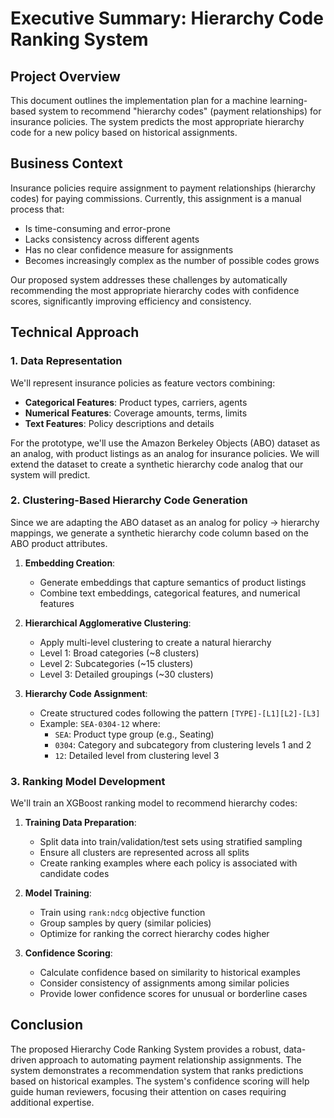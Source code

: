 # Executive Summary: Hierarchy Code Ranking System

## Project Overview

This document outlines the implementation plan for a machine learning-based system to recommend "hierarchy codes" (payment relationships) for insurance policies. The system predicts the most appropriate hierarchy code for a new policy based on historical assignments.

## Business Context

Insurance policies require assignment to payment relationships (hierarchy codes) for paying commissions. Currently, this assignment is a manual process that:

- Is time-consuming and error-prone
- Lacks consistency across different agents
- Has no clear confidence measure for assignments
- Becomes increasingly complex as the number of possible codes grows

Our proposed system addresses these challenges by automatically recommending the most appropriate hierarchy codes with confidence scores, significantly improving efficiency and consistency.

## Technical Approach

### 1. Data Representation

We'll represent insurance policies as feature vectors combining:

- **Categorical Features**: Product types, carriers, agents
- **Numerical Features**: Coverage amounts, terms, limits
- **Text Features**: Policy descriptions and details

For the prototype, we'll use the Amazon Berkeley Objects (ABO) dataset as an analog, with product listings as an analog for insurance policies. We will extend the dataset to create a synthetic hierarchy code analog that our system will predict.

### 2. Clustering-Based Hierarchy Code Generation

Since we are adapting the ABO dataset as an analog for policy -> hierarchy mappings, we generate a synthetic hierarchy code column based on the ABO product attributes.

1. **Embedding Creation**:

   - Generate embeddings that capture semantics of product listings
   - Combine text embeddings, categorical features, and numerical features

2. **Hierarchical Agglomerative Clustering**:

   - Apply multi-level clustering to create a natural hierarchy
   - Level 1: Broad categories (~8 clusters)
   - Level 2: Subcategories (~15 clusters)
   - Level 3: Detailed groupings (~30 clusters)

3. **Hierarchy Code Assignment**:
   - Create structured codes following the pattern `[TYPE]-[L1][L2]-[L3]`
   - Example: `SEA-0304-12` where:
     - `SEA`: Product type group (e.g., Seating)
     - `0304`: Category and subcategory from clustering levels 1 and 2
     - `12`: Detailed level from clustering level 3

### 3. Ranking Model Development

We'll train an XGBoost ranking model to recommend hierarchy codes:

1. **Training Data Preparation**:

   - Split data into train/validation/test sets using stratified sampling
   - Ensure all clusters are represented across all splits
   - Create ranking examples where each policy is associated with candidate codes

2. **Model Training**:

   - Train using `rank:ndcg` objective function
   - Group samples by query (similar policies)
   - Optimize for ranking the correct hierarchy codes higher

3. **Confidence Scoring**:
   - Calculate confidence based on similarity to historical examples
   - Consider consistency of assignments among similar policies
   - Provide lower confidence scores for unusual or borderline cases

## Conclusion

The proposed Hierarchy Code Ranking System provides a robust, data-driven approach to automating payment relationship assignments. The system demonstrates a recommendation system that ranks predictions based on historical examples. The system's confidence scoring will help guide human reviewers, focusing their attention on cases requiring additional expertise.
